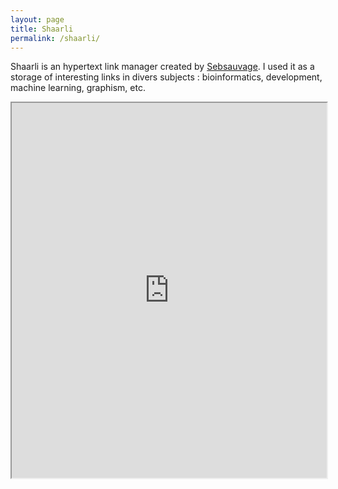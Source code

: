 ```yaml
---
layout: page
title: Shaarli
permalink: /shaarli/
---
```


Shaarli is an hypertext link manager created by [Sebsauvage](http://sebsauvage.net/). I used it as a storage of interesting links in divers subjects : bioinformatics, development, machine learning, graphism, etc.

<iframe src="https://www.shaarli.fr/my/Kumquat/" width="100%" height="600px"></iframe>
